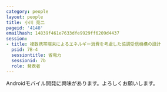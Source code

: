 ```yaml
---
category: people
layout: people
title: 小川 亮二
pageid: '4148'
emailhash: 14839f461e7633dfe9929ff6209d4437
session:
- title: 複数携帯端末によるエネルギー消費を考慮した協調受信機構の設計
  psid: 7B-4
  sessiontitle: 省電力
  sessionid: 7b
  role: 発表者
---
```

Androidモバイル開発に興味があります。よろしくお願いします。